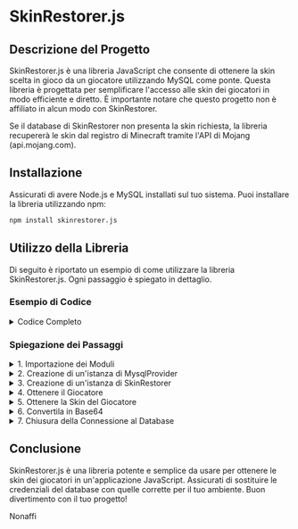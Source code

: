 # SkinRestorer.js

## Descrizione del Progetto

SkinRestorer.js è una libreria JavaScript che consente di ottenere la skin scelta in gioco da un giocatore utilizzando MySQL come ponte. Questa libreria è progettata per semplificare l'accesso alle skin dei giocatori in modo efficiente e diretto. È importante notare che questo progetto non è affiliato in alcun modo con SkinRestorer.

Se il database di SkinRestorer non presenta la skin richiesta, la libreria recupererà le skin dal registro di Minecraft tramite l'API di Mojang (api.mojang.com).

## Installazione

Assicurati di avere Node.js e MySQL installati sul tuo sistema. Puoi installare la libreria utilizzando npm:

```bash
npm install skinrestorer.js
```

## Utilizzo della Libreria

Di seguito è riportato un esempio di come utilizzare la libreria SkinRestorer.js. Ogni passaggio è spiegato in dettaglio.

### Esempio di Codice

<details>
<summary>Codice Completo</summary>

```javascript
// @ts-ignore
import { MysqlProvider } from './MysqlProvider';  // Importa il provider MySQL
// Nota: il nome del file deve corrispondere esattamente
import SkinRestorer from './SkinRestorer';
import Player from './Player';

async function main() {
    // Crea un'istanza di MysqlProvider con le credenziali del tuo database
    const provider = new MysqlProvider({
        host: 'your-ip',
        port: 3306,
        user: 'your-user',
        password: 'your-password',
        database: 'your-database',
    });

    // Crea un'istanza di SkinRestorer utilizzando il provider MySQL
    const sk = new SkinRestorer(provider);

    try {
        // Ottieni il giocatore dal database
        const player = await sk.getPlayer('Madacaos');

        // Ottieni la skin del giocatore
        const skin = await player.getSkin();

        // Se la skin esiste, conservala in formato Base64
        if (skin) {
            console.log(await Player.toBase64(skin));
        }
    } finally {
        // Chiudi la connessione al database
        await provider.close();
    }
}

main().catch(console.error);
```

</details>

### Spiegazione dei Passaggi

<details>
<summary>1. Importazione dei Moduli</summary>

Iniziamo importando i moduli necessari:

```javascript
// @ts-ignore
import { MysqlProvider } from './MysqlProvider';  // Importa il provider MySQL
import SkinRestorer from './SkinRestorer'; // Importa la libreria SkinRestorer
import Player from './Player'; // Importa la classe Player
```

Questi moduli ci permettono di gestire la connessione a MySQL e di utilizzare le funzionalità della libreria SkinRestorer.

</details>

<details>
<summary>2. Creazione di un'istanza di MysqlProvider</summary>

```javascript
const provider = new MysqlProvider({
    host: 'your-ip',
    port: 3306,
    user: 'your-user',
    password: 'your-password',
    database: 'your-database',
});
```

In questo passaggio, creiamo un'istanza di `MysqlProvider`, specificando le credenziali necessarie per connettersi al database MySQL. Sostituisci `'your-ip'`, `'your-user'`, `'your-password'` e `'your-database'` con i tuoi dati reali.

</details>

<details>
<summary>3. Creazione di un'istanza di SkinRestorer</summary>

```javascript
const sk = new SkinRestorer(provider);
```

Qui, inizializziamo `SkinRestorer` passando l'istanza di `MysqlProvider` che abbiamo creato. Questo ci permetterà di interagire con il database per recuperare le informazioni sulla skin del giocatore.

</details>

<details>
<summary>4. Ottenere il Giocatore</summary>

```javascript
const player = await sk.getPlayer('Madacaos');
```

Utilizziamo il metodo `getPlayer` per ottenere le informazioni del giocatore specificato (in questo caso, 'Madacaos'). Questo metodo restituisce un'istanza della classe `Player`.

</details>

<details>
<summary>5. Ottenere la Skin del Giocatore</summary>

```javascript
const skin = await player.getSkin();
```

Qui, chiamiamo il metodo `getSkin` sull'istanza del giocatore per ottenere la skin associata a quel giocatore. Se la skin è disponibile nel database di SkinRestorer, verrà restituita.

</details>

<details>
<summary>6. Convertila in Base64</summary>

```javascript
if (skin) {
    console.log(await Player.toBase64(skin));
}
```

Se la skin è presente, la convertiamo in formato Base64 utilizzando il metodo `toBase64` della classe `Player` e la stampiamo sulla console.

</details>

<details>
<summary>7. Chiusura della Connessione al Database</summary>

```javascript
await provider.close();
```

Infine, chiudiamo la connessione al database per liberare le risorse.

</details>

## Conclusione

SkinRestorer.js è una libreria potente e semplice da usare per ottenere le skin dei giocatori in un'applicazione JavaScript. Assicurati di sostituire le credenziali del database con quelle corrette per il tuo ambiente. Buon divertimento con il tuo progetto!

Nonaffi